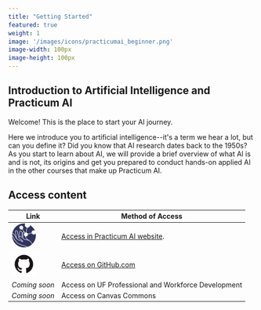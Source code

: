 ```yaml
---
title: "Getting Started"
featured: true
weight: 1
image: '/images/icons/practicumai_beginner.png'
image-width: 100px
image-height: 100px
---
```


## Introduction to Artificial Intelligence and Practicum AI

Welcome! This is the place to start your AI journey.

Here we introduce you to artificial intelligence--it's a term we hear a lot, but can you define it? Did you know that AI research dates back to the 1950s? As you start to learn about AI, we will provide a brief overview of what AI is and is not, its origins and get you prepared to conduct hands-on applied AI in the other courses that make up Practicum AI.

## Access content

Link | Method of Access
-----|-----------------
<a href="/getting_started/README/"><img src='/images/logo/Practicum_globe.230px.png' width=50 alt='Practiucm AI Globe logo'></a> | <a href="/getting_started/README/">Access in Practicum AI website</a>.
<a href='https://github.com/PracticumAI/getting_started'><img src='/images/GitHub-Mark.png' alt='GitHub.com logo' width=50></a> | <a href='https://github.com/PracticumAI/getting_started'>Access on GitHub.com</a>
*Coming soon* | Access on UF Professional and Workforce Development
*Coming soon* | Access on Canvas Commons


